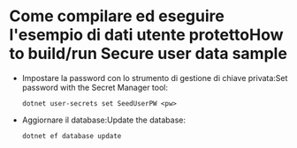 # <a name="how-to-buildrun-secure-user-data-sample"></a><span data-ttu-id="aa2b1-101">Come compilare ed eseguire l'esempio di dati utente protetto</span><span class="sxs-lookup"><span data-stu-id="aa2b1-101">How to build/run Secure user data sample</span></span>

* <span data-ttu-id="aa2b1-102">Impostare la password con lo strumento di gestione di chiave privata:</span><span class="sxs-lookup"><span data-stu-id="aa2b1-102">Set password with the Secret Manager tool:</span></span>

  `dotnet user-secrets set SeedUserPW <pw>`

* <span data-ttu-id="aa2b1-103">Aggiornare il database:</span><span class="sxs-lookup"><span data-stu-id="aa2b1-103">Update the database:</span></span>

    `dotnet ef database update`
